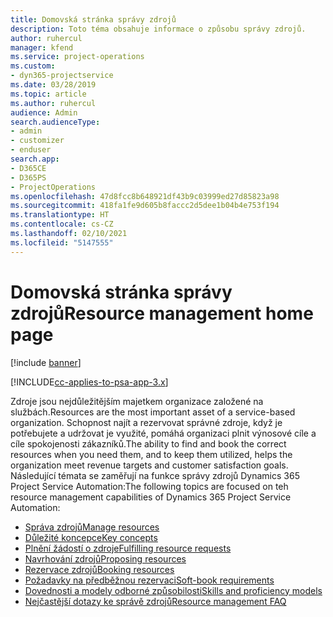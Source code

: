 ```yaml
---
title: Domovská stránka správy zdrojů
description: Toto téma obsahuje informace o způsobu správy zdrojů.
author: ruhercul
manager: kfend
ms.service: project-operations
ms.custom:
- dyn365-projectservice
ms.date: 03/28/2019
ms.topic: article
ms.author: ruhercul
audience: Admin
search.audienceType:
- admin
- customizer
- enduser
search.app:
- D365CE
- D365PS
- ProjectOperations
ms.openlocfilehash: 47d8fcc8b648921df43b9c03999ed27d85823a98
ms.sourcegitcommit: 418fa1fe9d605b8faccc2d5dee1b04b4e753f194
ms.translationtype: HT
ms.contentlocale: cs-CZ
ms.lasthandoff: 02/10/2021
ms.locfileid: "5147555"
---
```

# <a name="resource-management-home-page"></a><span data-ttu-id="4d56d-103">Domovská stránka správy zdrojů</span><span class="sxs-lookup"><span data-stu-id="4d56d-103">Resource management home page</span></span>

[!include [banner](../includes/psa-now-project-operations.md)]

[!INCLUDE[cc-applies-to-psa-app-3.x](../includes/cc-applies-to-psa-app-3x.md)]

<span data-ttu-id="4d56d-104">Zdroje jsou nejdůležitějším majetkem organizace založené na službách.</span><span class="sxs-lookup"><span data-stu-id="4d56d-104">Resources are the most important asset of a service-based organization.</span></span> <span data-ttu-id="4d56d-105">Schopnost najít a rezervovat správné zdroje, když je potřebujete a udržovat je využité, pomáhá organizaci plnit výnosové cíle a cíle spokojenosti zákazníků.</span><span class="sxs-lookup"><span data-stu-id="4d56d-105">The ability to find and book the correct resources when you need them, and to keep them utilized, helps the organization meet revenue targets and customer satisfaction goals.</span></span> <span data-ttu-id="4d56d-106">Následující témata se zaměřují na funkce správy zdrojů Dynamics 365 Project Service Automation:</span><span class="sxs-lookup"><span data-stu-id="4d56d-106">The following topics are focused on teh resource management capabilities of Dynamics 365 Project Service Automation:</span></span>

- [<span data-ttu-id="4d56d-107">Správa zdrojů</span><span class="sxs-lookup"><span data-stu-id="4d56d-107">Manage resources</span></span>](manage-resources.md)
- [<span data-ttu-id="4d56d-108">Důležité koncepce</span><span class="sxs-lookup"><span data-stu-id="4d56d-108">Key concepts</span></span>](reports-key-concepts.md)
- [<span data-ttu-id="4d56d-109">Plnění žádostí o zdroje</span><span class="sxs-lookup"><span data-stu-id="4d56d-109">Fulfilling resource requests</span></span>](resource-management-fulfill-requests.md)
- [<span data-ttu-id="4d56d-110">Navrhování zdrojů</span><span class="sxs-lookup"><span data-stu-id="4d56d-110">Proposing resources</span></span>](resource-management-propose-resources.md)
- [<span data-ttu-id="4d56d-111">Rezervace zdrojů</span><span class="sxs-lookup"><span data-stu-id="4d56d-111">Booking resources</span></span>](resource-management-book-resources-scheduleboard.md)
- [<span data-ttu-id="4d56d-112">Požadavky na předběžnou rezervaci</span><span class="sxs-lookup"><span data-stu-id="4d56d-112">Soft-book requirements</span></span>](resource-management-softbook-requirements.md)
- [<span data-ttu-id="4d56d-113">Dovednosti a modely odborné způsobilosti</span><span class="sxs-lookup"><span data-stu-id="4d56d-113">Skills and proficiency models</span></span>](resource-management-skills-proficiency.md)
- [<span data-ttu-id="4d56d-114">Nejčastější dotazy ke správě zdrojů</span><span class="sxs-lookup"><span data-stu-id="4d56d-114">Resource management FAQ</span></span>](resource-management-faq.md)
